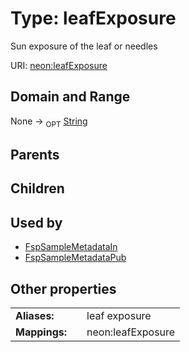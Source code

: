 
# Type: leafExposure


Sun exposure of the leaf or needles

URI: [neon:leafExposure](https://data.neonscience.org/leafExposure)


## Domain and Range

None ->  <sub>OPT</sub> [String](types/String.md)

## Parents


## Children


## Used by

 * [FspSampleMetadataIn](FspSampleMetadataIn.md)
 * [FspSampleMetadataPub](FspSampleMetadataPub.md)

## Other properties

|  |  |  |
| --- | --- | --- |
| **Aliases:** | | leaf exposure |
| **Mappings:** | | neon:leafExposure |

